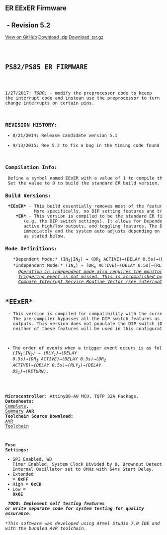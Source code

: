 <!DOCTYPE html>
<html lang="en-us">
  <head>
    <meta charset="UTF-8">
    <meta name="viewport" content="width=device-width, initial-scale=1">
    <link rel="stylesheet" type="text/css" href="stylesheets/normalize.css" media="screen">
    <link href='https://fonts.googleapis.com/css?family=Open+Sans:400,700' rel='stylesheet' type='text/css'>
    <link rel="stylesheet" type="text/css" href="stylesheets/stylesheet.css" media="screen">
    <link rel="stylesheet" type="text/css" href="stylesheets/github-light.css" media="screen">
    <title>ER EExER Firmware by dhahaj</title>
  </head>
  <body>
    <section class="page-header">
      <h1 class="project-name">ER EExER Firmware</h1>
      <h2 class="project-tagline">&nbsp;- Revision 5.2</h2>
      <a href="https://github.com/dhahaj/ER_FIRMWARE" class="btn">View on GitHub</a>
      <a href="https://github.com/dhahaj/ER_FIRMWARE/zipball/master" class="btn">Download .zip</a>
      <a href="https://github.com/dhahaj/ER_FIRMWARE/tarball/master" class="btn">Download .tar.gz</a>
    </section>
<section class="main-content">
<pre><br>
<main><h1>PS82/PS85 ER FIRMWARE</h1></main>

1/27/2017:<wbr>
 <i>TODO:</i> - modify the preprocessor code to keeep the interrupt code and instean use the preprocessor to turn off the 
         pin change interrupts on certain pins.

<h3>REVISION HISTORY:</h3><ul><li>8/21/2014: Release candidate version 5.1</li>
<li>9/13/2015: Rev 5.2 to fix a bug in the timing code found from DVPR1 testing</ul>
<h3>Compilation Info:</h3> Define a symbol named EExER with a value of 1 to compile the code for the EExER build version.
 Set the value to 0 to build the standard ER build version.
<h3>Build Versions:</h3> <b>*EExER*</b> - This build essentially removes most of the features found in the ER code as it is not required.
           More specifically, no DIP setting features and trigger Relay1 before triggering the rest of the outputs.
    <b>*ER*</b> - This version is compiled to be the standard ER firmware with the ability to use the entire feature set 
	   (e.g. the DIP switch settings). It allows for Dependent/Independent operation on dual doors, 
	   active high/low outputs, and toggling features. The DIP switches are interrupt driven so changes are implemented
	   immediately and the system auto adjusts depending on its current state. The order of events upon a trigger event is 
	   as stated below. 
<h3>Mode Definitions:</h3>   *Dependent Mode:* (IN<sub>1</sub>|IN<sub>2</sub>) &rarr; (DR<sub>1</sub> ACTIVE)&rarr;(DELAY 0.5s)&rarr;(DR<sub>2</sub> ACTIVE)&rarr;(DELAY 0.5s)&rarr;(RLY<sub>1</sub> & RLY<sub>2</sub>)&rarr;(DELAY DS<sub>1</sub>)&rarr;(RETURN)
   *Independent Mode:* (IN<sub>x</sub>) &rarr; (DR<sub>x</sub> ACTIVE)&rarr;(DELAY 0.5s)&rarr;(RLY<sub>x</sub>)&rarr;(DELAY DS<sub>n</sub>)&rarr;(RETURN)
     <em><u>Operation in independent mode also requires the monitoring of the opposing door input during the delay time so that a</u>
     <u>triggering event is not missed. This is accomplished by controlling the timing and outputs outputs within the Timer1</u>
     <u>Compare Interrupt Service Routine Vector (see interrupts.c).</em></u>

<h2>*EExER*</h2> - This version is compiled for compatibility with the current delayed egress used in the 85-800.
   The pre-compiler bypasses all the DIP switch features as the delayed egress board controls the 
   outputs. This version does not populate the DIP switch (DIP1) or Door 2 rotary encoder (DS2) as 
   neither of these features will be used in this configuration.
   
 - The order of events when a trigger event occurs is as follows:
    <em>(IN<sub>1</sub>|IN<sub>2</sub>) &rarr; (RLY<sub>1</sub>)&rarr;(DELAY 0.5s)&rarr;(DR<sub>1</sub> ACTIVE)&rarr;(DELAY 0.5s)&rarr;(DR<sub>2</sub> ACTIVE)&rarr;(DELAY 0.5s)&rarr;(RLY<sub>2</sub>)&rarr;(DELAY DS<sub>1</sub>)&rarr;(RETURN).</em>
	
<b>Microcontroller:</b> Attiny88-AU MCU, TQFP 32A Package.
<strong>Datasheets:</strong> <a href="http://www.atmel.com/Images/doc8008.pdf">Complete</a>, <a href="http://www.atmel.com/Images/8008S.pdf">Summary</a>
<strong>AVR Toolchain Source Download:</strong> <a href="http://distribute.atmel.no/tools/opensource/Atmel-AVR-Toolchain-3.4.2/">AVR Toolchain</a>

<strong>Fuse Settings:</strong><ol style="list-style-type:square"><li>SPI Enabled, WD Timer Enabled, System Clock Divided by 8, Brownout Detection @ 2.7V, Internal Oscillator set to 8MHz with 64ms Start Delay.</li><li>Extended =<b> 0xFF</b></li><li>High     = <b>0xCD</b></li><li>Low      = <b>0x6E</b></li></ol>
<i>**TODO: Implement self testing features or write separate code for system testing for quality assurance.**  
*This software was developed using Atmel Studio 7.0 IDE and compiled with the bundled AVR toolchain.</i>
</pre>

<!--
<footer class="site-footer">
<span class="site-footer-owner"><a href="https://github.com/dhahaj/ER_FIRMWARE">Er firmware</a> is maintained by <a href="https://github.com/dhahaj">dhahaj</a>.</span>
<span class="site-footer-credits">This page was generated by <a href="https://pages.github.com">GitHub Pages</a> using the <a href="https://github.com/jasonlong/cayman-theme">Cayman theme</a> by <a href="https://twitter.com/jasonlong">Jason Long</a>.</span>
</footer> -->

</section>

</body>
</html>
